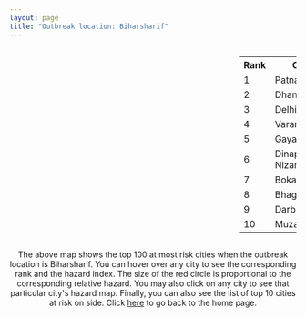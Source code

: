 ```yaml
---
layout: page
title: "Outbreak location: Biharsharif"
---
```

<div style="width: 100%; overflow: auto;">
<div style="width: 75%; float: left;">
<div id="mapid">
<script src="https://buda-magenta.github.io/hazard_map/load_map.js"></script>

<script>
var marker_outbreak = L.marker([25.205305, 85.514612],{"autoPan": true}).addTo(map); marker_outbreak.bindTooltip("Biharsharif").openTooltip();

var circle_1 = L.circle([25.609324, 85.123525], {"pane": "markerPane", "color": "red", "fill": true, "fillOpacity": 0.2, "fillRule": "evenodd", "lineCap": "round", "lineJoin": "round", "opacity": 1.0, "radius": 133133, "stroke": true, "weight": 3}).addTo(map);
circle_1.bindTooltip("Patna<br>rank: 1<br>hazard index: 0.133133")
circle_1.bindPopup('<a href="https://buda-magenta.github.io/hazard_map/Patna">Patna</a>')

var circle_2 = L.circle([23.795281, 86.430964], {"pane": "markerPane", "color": "red", "fill": true, "fillOpacity": 0.2, "fillRule": "evenodd", "lineCap": "round", "lineJoin": "round", "opacity": 1.0, "radius": 29105, "stroke": true, "weight": 3}).addTo(map);
circle_2.bindTooltip("Dhanbad<br>rank: 2<br>hazard index: 0.029105")
circle_2.bindPopup('<a href="https://buda-magenta.github.io/hazard_map/Dhanbad">Dhanbad</a>')

var circle_3 = L.circle([28.651718, 77.221939], {"pane": "markerPane", "color": "red", "fill": true, "fillOpacity": 0.2, "fillRule": "evenodd", "lineCap": "round", "lineJoin": "round", "opacity": 1.0, "radius": 25018, "stroke": true, "weight": 3}).addTo(map);
circle_3.bindTooltip("Delhi<br>rank: 3<br>hazard index: 0.025018")
circle_3.bindPopup('<a href="https://buda-magenta.github.io/hazard_map/Delhi">Delhi</a>')

var circle_4 = L.circle([25.335649, 83.007629], {"pane": "markerPane", "color": "red", "fill": true, "fillOpacity": 0.2, "fillRule": "evenodd", "lineCap": "round", "lineJoin": "round", "opacity": 1.0, "radius": 22888, "stroke": true, "weight": 3}).addTo(map);
circle_4.bindTooltip("Varanasi<br>rank: 4<br>hazard index: 0.022889")
circle_4.bindPopup('<a href="https://buda-magenta.github.io/hazard_map/Varanasi">Varanasi</a>')

var circle_5 = L.circle([24.796436, 85.007956], {"pane": "markerPane", "color": "red", "fill": true, "fillOpacity": 0.2, "fillRule": "evenodd", "lineCap": "round", "lineJoin": "round", "opacity": 1.0, "radius": 19479, "stroke": true, "weight": 3}).addTo(map);
circle_5.bindTooltip("Gaya<br>rank: 5<br>hazard index: 0.019480")
circle_5.bindPopup('<a href="https://buda-magenta.github.io/hazard_map/Gaya">Gaya</a>')

var circle_6 = L.circle([25.623400, 85.041700], {"pane": "markerPane", "color": "red", "fill": true, "fillOpacity": 0.2, "fillRule": "evenodd", "lineCap": "round", "lineJoin": "round", "opacity": 1.0, "radius": 12521, "stroke": true, "weight": 3}).addTo(map);
circle_6.bindTooltip("Dinapur Nizamat<br>rank: 6<br>hazard index: 0.012521")
circle_6.bindPopup('<a href="https://buda-magenta.github.io/hazard_map/Dinapur_Nizamat">Dinapur Nizamat</a>')

var circle_7 = L.circle([23.699128, 85.991069], {"pane": "markerPane", "color": "red", "fill": true, "fillOpacity": 0.2, "fillRule": "evenodd", "lineCap": "round", "lineJoin": "round", "opacity": 1.0, "radius": 10371, "stroke": true, "weight": 3}).addTo(map);
circle_7.bindTooltip("Bokaro<br>rank: 7<br>hazard index: 0.010372")
circle_7.bindPopup('<a href="https://buda-magenta.github.io/hazard_map/Bokaro">Bokaro</a>')

var circle_8 = L.circle([25.286698, 87.132254], {"pane": "markerPane", "color": "red", "fill": true, "fillOpacity": 0.2, "fillRule": "evenodd", "lineCap": "round", "lineJoin": "round", "opacity": 1.0, "radius": 9976, "stroke": true, "weight": 3}).addTo(map);
circle_8.bindTooltip("Bhagalpur<br>rank: 8<br>hazard index: 0.009976")
circle_8.bindPopup('<a href="https://buda-magenta.github.io/hazard_map/Bhagalpur">Bhagalpur</a>')

var circle_9 = L.circle([26.083143, 86.032571], {"pane": "markerPane", "color": "red", "fill": true, "fillOpacity": 0.2, "fillRule": "evenodd", "lineCap": "round", "lineJoin": "round", "opacity": 1.0, "radius": 9003, "stroke": true, "weight": 3}).addTo(map);
circle_9.bindTooltip("Darbhanga<br>rank: 9<br>hazard index: 0.009003")
circle_9.bindPopup('<a href="https://buda-magenta.github.io/hazard_map/Darbhanga">Darbhanga</a>')

var circle_10 = L.circle([26.148658, 85.340013], {"pane": "markerPane", "color": "red", "fill": true, "fillOpacity": 0.2, "fillRule": "evenodd", "lineCap": "round", "lineJoin": "round", "opacity": 1.0, "radius": 8815, "stroke": true, "weight": 3}).addTo(map);
circle_10.bindTooltip("Muzaffarpur<br>rank: 10<br>hazard index: 0.008816")
circle_10.bindPopup('<a href="https://buda-magenta.github.io/hazard_map/Muzaffarpur">Muzaffarpur</a>')

var circle_11 = L.circle([25.512719, 86.090571], {"pane": "markerPane", "color": "red", "fill": true, "fillOpacity": 0.2, "fillRule": "evenodd", "lineCap": "round", "lineJoin": "round", "opacity": 1.0, "radius": 6561, "stroke": true, "weight": 3}).addTo(map);
circle_11.bindTooltip("Begusarai<br>rank: 11<br>hazard index: 0.006561")
circle_11.bindPopup('<a href="https://buda-magenta.github.io/hazard_map/Begusarai">Begusarai</a>')

var circle_12 = L.circle([24.900100, 84.018211], {"pane": "markerPane", "color": "red", "fill": true, "fillOpacity": 0.2, "fillRule": "evenodd", "lineCap": "round", "lineJoin": "round", "opacity": 1.0, "radius": 6198, "stroke": true, "weight": 3}).addTo(map);
circle_12.bindTooltip("Sasaram<br>rank: 12<br>hazard index: 0.006199")
circle_12.bindPopup('<a href="https://buda-magenta.github.io/hazard_map/Sasaram">Sasaram</a>')

var circle_13 = L.circle([25.623457, 84.596839], {"pane": "markerPane", "color": "red", "fill": true, "fillOpacity": 0.2, "fillRule": "evenodd", "lineCap": "round", "lineJoin": "round", "opacity": 1.0, "radius": 5890, "stroke": true, "weight": 3}).addTo(map);
circle_13.bindTooltip("Arrah<br>rank: 13<br>hazard index: 0.005890")
circle_13.bindPopup('<a href="https://buda-magenta.github.io/hazard_map/Arrah">Arrah</a>')

var circle_14 = L.circle([26.838100, 80.934600], {"pane": "markerPane", "color": "red", "fill": true, "fillOpacity": 0.2, "fillRule": "evenodd", "lineCap": "round", "lineJoin": "round", "opacity": 1.0, "radius": 5827, "stroke": true, "weight": 3}).addTo(map);
circle_14.bindTooltip("Lucknow<br>rank: 14<br>hazard index: 0.005828")
circle_14.bindPopup('<a href="https://buda-magenta.github.io/hazard_map/Lucknow">Lucknow</a>')

var circle_15 = L.circle([25.152471, 85.006878], {"pane": "markerPane", "color": "red", "fill": true, "fillOpacity": 0.2, "fillRule": "evenodd", "lineCap": "round", "lineJoin": "round", "opacity": 1.0, "radius": 4528, "stroke": true, "weight": 3}).addTo(map);
circle_15.bindTooltip("Jehanabad<br>rank: 15<br>hazard index: 0.004529")
circle_15.bindPopup('<a href="https://buda-magenta.github.io/hazard_map/Jehanabad">Jehanabad</a>')

var circle_16 = L.circle([25.832642, 86.614893], {"pane": "markerPane", "color": "red", "fill": true, "fillOpacity": 0.2, "fillRule": "evenodd", "lineCap": "round", "lineJoin": "round", "opacity": 1.0, "radius": 4495, "stroke": true, "weight": 3}).addTo(map);
circle_16.bindTooltip("Saharsa<br>rank: 16<br>hazard index: 0.004496")
circle_16.bindPopup('<a href="https://buda-magenta.github.io/hazard_map/Saharsa">Saharsa</a>')

var circle_17 = L.circle([26.791073, 84.560107], {"pane": "markerPane", "color": "red", "fill": true, "fillOpacity": 0.2, "fillRule": "evenodd", "lineCap": "round", "lineJoin": "round", "opacity": 1.0, "radius": 4290, "stroke": true, "weight": 3}).addTo(map);
circle_17.bindTooltip("Bettiah<br>rank: 17<br>hazard index: 0.004291")
circle_17.bindPopup('<a href="https://buda-magenta.github.io/hazard_map/Bettiah">Bettiah</a>')

var circle_18 = L.circle([25.220812, 86.517204], {"pane": "markerPane", "color": "red", "fill": true, "fillOpacity": 0.2, "fillRule": "evenodd", "lineCap": "round", "lineJoin": "round", "opacity": 1.0, "radius": 4276, "stroke": true, "weight": 3}).addTo(map);
circle_18.bindTooltip("Munger<br>rank: 18<br>hazard index: 0.004277")
circle_18.bindPopup('<a href="https://buda-magenta.github.io/hazard_map/Munger">Munger</a>')

var circle_19 = L.circle([26.669512, 84.957411], {"pane": "markerPane", "color": "red", "fill": true, "fillOpacity": 0.2, "fillRule": "evenodd", "lineCap": "round", "lineJoin": "round", "opacity": 1.0, "radius": 4226, "stroke": true, "weight": 3}).addTo(map);
circle_19.bindTooltip("Motihari<br>rank: 19<br>hazard index: 0.004226")
circle_19.bindPopup('<a href="https://buda-magenta.github.io/hazard_map/Motihari">Motihari</a>')

var circle_20 = L.circle([25.720581, 85.255560], {"pane": "markerPane", "color": "red", "fill": true, "fillOpacity": 0.2, "fillRule": "evenodd", "lineCap": "round", "lineJoin": "round", "opacity": 1.0, "radius": 4103, "stroke": true, "weight": 3}).addTo(map);
circle_20.bindTooltip("Hajipur<br>rank: 20<br>hazard index: 0.004104")
circle_20.bindPopup('<a href="https://buda-magenta.github.io/hazard_map/Hajipur">Hajipur</a>')

var circle_21 = L.circle([25.133173, 86.525040], {"pane": "markerPane", "color": "red", "fill": true, "fillOpacity": 0.2, "fillRule": "evenodd", "lineCap": "round", "lineJoin": "round", "opacity": 1.0, "radius": 3979, "stroke": true, "weight": 3}).addTo(map);
circle_21.bindTooltip("Kharagpur<br>rank: 21<br>hazard index: 0.003980")
circle_21.bindPopup('<a href="https://buda-magenta.github.io/hazard_map/Kharagpur">Kharagpur</a>')

var circle_22 = L.circle([25.773344, 84.784977], {"pane": "markerPane", "color": "red", "fill": true, "fillOpacity": 0.2, "fillRule": "evenodd", "lineCap": "round", "lineJoin": "round", "opacity": 1.0, "radius": 3939, "stroke": true, "weight": 3}).addTo(map);
circle_22.bindTooltip("Chapra<br>rank: 22<br>hazard index: 0.003940")
circle_22.bindPopup('<a href="https://buda-magenta.github.io/hazard_map/Chapra">Chapra</a>')

var circle_23 = L.circle([24.476642, 86.606732], {"pane": "markerPane", "color": "red", "fill": true, "fillOpacity": 0.2, "fillRule": "evenodd", "lineCap": "round", "lineJoin": "round", "opacity": 1.0, "radius": 3609, "stroke": true, "weight": 3}).addTo(map);
circle_23.bindTooltip("Deoghar<br>rank: 23<br>hazard index: 0.003609")
circle_23.bindPopup('<a href="https://buda-magenta.github.io/hazard_map/Deoghar">Deoghar</a>')

var circle_24 = L.circle([23.967515, 85.438846], {"pane": "markerPane", "color": "red", "fill": true, "fillOpacity": 0.2, "fillRule": "evenodd", "lineCap": "round", "lineJoin": "round", "opacity": 1.0, "radius": 3094, "stroke": true, "weight": 3}).addTo(map);
circle_24.bindTooltip("Hazaribagh<br>rank: 24<br>hazard index: 0.003094")
circle_24.bindPopup('<a href="https://buda-magenta.github.io/hazard_map/Hazaribagh">Hazaribagh</a>')

var circle_25 = L.circle([25.572433, 83.609605], {"pane": "markerPane", "color": "red", "fill": true, "fillOpacity": 0.2, "fillRule": "evenodd", "lineCap": "round", "lineJoin": "round", "opacity": 1.0, "radius": 2990, "stroke": true, "weight": 3}).addTo(map);
circle_25.bindTooltip("Medinipur<br>rank: 25<br>hazard index: 0.002991")
circle_25.bindPopup('<a href="https://buda-magenta.github.io/hazard_map/Medinipur">Medinipur</a>')

var circle_26 = L.circle([26.131004, 84.391257], {"pane": "markerPane", "color": "red", "fill": true, "fillOpacity": 0.2, "fillRule": "evenodd", "lineCap": "round", "lineJoin": "round", "opacity": 1.0, "radius": 2820, "stroke": true, "weight": 3}).addTo(map);
circle_26.bindTooltip("Siwan<br>rank: 26<br>hazard index: 0.002820")
circle_26.bindPopup('<a href="https://buda-magenta.github.io/hazard_map/Siwan">Siwan</a>')

var circle_27 = L.circle([25.562071, 84.015672], {"pane": "markerPane", "color": "red", "fill": true, "fillOpacity": 0.2, "fillRule": "evenodd", "lineCap": "round", "lineJoin": "round", "opacity": 1.0, "radius": 2481, "stroke": true, "weight": 3}).addTo(map);
circle_27.bindTooltip("Buxar<br>rank: 27<br>hazard index: 0.002481")
circle_27.bindPopup('<a href="https://buda-magenta.github.io/hazard_map/Buxar">Buxar</a>')

var circle_28 = L.circle([23.370035, 85.325013], {"pane": "markerPane", "color": "red", "fill": true, "fillOpacity": 0.2, "fillRule": "evenodd", "lineCap": "round", "lineJoin": "round", "opacity": 1.0, "radius": 2469, "stroke": true, "weight": 3}).addTo(map);
circle_28.bindTooltip("Ranchi<br>rank: 28<br>hazard index: 0.002470")
circle_28.bindPopup('<a href="https://buda-magenta.github.io/hazard_map/Ranchi">Ranchi</a>')

var circle_29 = L.circle([28.651718, 77.221939], {"pane": "markerPane", "color": "red", "fill": true, "fillOpacity": 0.2, "fillRule": "evenodd", "lineCap": "round", "lineJoin": "round", "opacity": 1.0, "radius": 2326, "stroke": true, "weight": 3}).addTo(map);
circle_29.bindTooltip("Dehri<br>rank: 29<br>hazard index: 0.002327")
circle_29.bindPopup('<a href="https://buda-magenta.github.io/hazard_map/Dehri">Dehri</a>')

var circle_30 = L.circle([25.329791, 86.456777], {"pane": "markerPane", "color": "red", "fill": true, "fillOpacity": 0.2, "fillRule": "evenodd", "lineCap": "round", "lineJoin": "round", "opacity": 1.0, "radius": 2253, "stroke": true, "weight": 3}).addTo(map);
circle_30.bindTooltip("Jamalpur<br>rank: 30<br>hazard index: 0.002253")
circle_30.bindPopup('<a href="https://buda-magenta.github.io/hazard_map/Jamalpur">Jamalpur</a>')

var circle_31 = L.circle([25.877933, 84.119959], {"pane": "markerPane", "color": "red", "fill": true, "fillOpacity": 0.2, "fillRule": "evenodd", "lineCap": "round", "lineJoin": "round", "opacity": 1.0, "radius": 2229, "stroke": true, "weight": 3}).addTo(map);
circle_31.bindTooltip("Ballia<br>rank: 31<br>hazard index: 0.002230")
circle_31.bindPopup('<a href="https://buda-magenta.github.io/hazard_map/Ballia">Ballia</a>')

var circle_32 = L.circle([22.541418, 88.357691], {"pane": "markerPane", "color": "red", "fill": true, "fillOpacity": 0.2, "fillRule": "evenodd", "lineCap": "round", "lineJoin": "round", "opacity": 1.0, "radius": 2228, "stroke": true, "weight": 3}).addTo(map);
circle_32.bindTooltip("Kolkata<br>rank: 32<br>hazard index: 0.002228")
circle_32.bindPopup('<a href="https://buda-magenta.github.io/hazard_map/Kolkata">Kolkata</a>')

var circle_33 = L.circle([25.280733, 83.125128], {"pane": "markerPane", "color": "red", "fill": true, "fillOpacity": 0.2, "fillRule": "evenodd", "lineCap": "round", "lineJoin": "round", "opacity": 1.0, "radius": 2097, "stroke": true, "weight": 3}).addTo(map);
circle_33.bindTooltip("Mughal Sarai<br>rank: 33<br>hazard index: 0.002097")
circle_33.bindPopup('<a href="https://buda-magenta.github.io/hazard_map/Mughal_Sarai">Mughal Sarai</a>')

var circle_34 = L.circle([28.457876, 79.405571], {"pane": "markerPane", "color": "red", "fill": true, "fillOpacity": 0.2, "fillRule": "evenodd", "lineCap": "round", "lineJoin": "round", "opacity": 1.0, "radius": 1859, "stroke": true, "weight": 3}).addTo(map);
circle_34.bindTooltip("Bareilly<br>rank: 34<br>hazard index: 0.001859")
circle_34.bindPopup('<a href="https://buda-magenta.github.io/hazard_map/Bareilly">Bareilly</a>')

var circle_35 = L.circle([28.863842, 78.805778], {"pane": "markerPane", "color": "red", "fill": true, "fillOpacity": 0.2, "fillRule": "evenodd", "lineCap": "round", "lineJoin": "round", "opacity": 1.0, "radius": 1841, "stroke": true, "weight": 3}).addTo(map);
circle_35.bindTooltip("Moradabad<br>rank: 35<br>hazard index: 0.001842")
circle_35.bindPopup('<a href="https://buda-magenta.github.io/hazard_map/Moradabad">Moradabad</a>')

var circle_36 = L.circle([19.075990, 72.877393], {"pane": "markerPane", "color": "red", "fill": true, "fillOpacity": 0.2, "fillRule": "evenodd", "lineCap": "round", "lineJoin": "round", "opacity": 1.0, "radius": 1154, "stroke": true, "weight": 3}).addTo(map);
circle_36.bindTooltip("Mumbai<br>rank: 36<br>hazard index: 0.001155")
circle_36.bindPopup('<a href="https://buda-magenta.github.io/hazard_map/Mumbai">Mumbai</a>')

var circle_37 = L.circle([25.560900, 87.647654], {"pane": "markerPane", "color": "red", "fill": true, "fillOpacity": 0.2, "fillRule": "evenodd", "lineCap": "round", "lineJoin": "round", "opacity": 1.0, "radius": 1006, "stroke": true, "weight": 3}).addTo(map);
circle_37.bindTooltip("Katihar<br>rank: 37<br>hazard index: 0.001007")
circle_37.bindPopup('<a href="https://buda-magenta.github.io/hazard_map/Katihar">Katihar</a>')

var circle_38 = L.circle([22.801519, 86.202958], {"pane": "markerPane", "color": "red", "fill": true, "fillOpacity": 0.2, "fillRule": "evenodd", "lineCap": "round", "lineJoin": "round", "opacity": 1.0, "radius": 929, "stroke": true, "weight": 3}).addTo(map);
circle_38.bindTooltip("Jamshedpur<br>rank: 38<br>hazard index: 0.000930")
circle_38.bindPopup('<a href="https://buda-magenta.github.io/hazard_map/Jamshedpur">Jamshedpur</a>')

var circle_39 = L.circle([23.687130, 86.974659], {"pane": "markerPane", "color": "red", "fill": true, "fillOpacity": 0.2, "fillRule": "evenodd", "lineCap": "round", "lineJoin": "round", "opacity": 1.0, "radius": 856, "stroke": true, "weight": 3}).addTo(map);
circle_39.bindTooltip("Asansol<br>rank: 39<br>hazard index: 0.000857")
circle_39.bindPopup('<a href="https://buda-magenta.github.io/hazard_map/Asansol">Asansol</a>')

var circle_40 = L.circle([26.716413, 88.430992], {"pane": "markerPane", "color": "red", "fill": true, "fillOpacity": 0.2, "fillRule": "evenodd", "lineCap": "round", "lineJoin": "round", "opacity": 1.0, "radius": 814, "stroke": true, "weight": 3}).addTo(map);
circle_40.bindTooltip("Siliguri<br>rank: 40<br>hazard index: 0.000814")
circle_40.bindPopup('<a href="https://buda-magenta.github.io/hazard_map/Siliguri">Siliguri</a>')

var circle_41 = L.circle([27.912633, 79.746563], {"pane": "markerPane", "color": "red", "fill": true, "fillOpacity": 0.2, "fillRule": "evenodd", "lineCap": "round", "lineJoin": "round", "opacity": 1.0, "radius": 678, "stroke": true, "weight": 3}).addTo(map);
circle_41.bindTooltip("Shahjahanpur<br>rank: 41<br>hazard index: 0.000679")
circle_41.bindPopup('<a href="https://buda-magenta.github.io/hazard_map/Shahjahanpur">Shahjahanpur</a>')

var circle_42 = L.circle([26.671329, 83.364583], {"pane": "markerPane", "color": "red", "fill": true, "fillOpacity": 0.2, "fillRule": "evenodd", "lineCap": "round", "lineJoin": "round", "opacity": 1.0, "radius": 653, "stroke": true, "weight": 3}).addTo(map);
circle_42.bindTooltip("Gorakhpur<br>rank: 42<br>hazard index: 0.000653")
circle_42.bindPopup('<a href="https://buda-magenta.github.io/hazard_map/Gorakhpur">Gorakhpur</a>')

var circle_43 = L.circle([26.460914, 80.321759], {"pane": "markerPane", "color": "red", "fill": true, "fillOpacity": 0.2, "fillRule": "evenodd", "lineCap": "round", "lineJoin": "round", "opacity": 1.0, "radius": 610, "stroke": true, "weight": 3}).addTo(map);
circle_43.bindTooltip("Kanpur<br>rank: 43<br>hazard index: 0.000610")
circle_43.bindPopup('<a href="https://buda-magenta.github.io/hazard_map/Kanpur">Kanpur</a>')

var circle_44 = L.circle([26.180598, 91.753943], {"pane": "markerPane", "color": "red", "fill": true, "fillOpacity": 0.2, "fillRule": "evenodd", "lineCap": "round", "lineJoin": "round", "opacity": 1.0, "radius": 520, "stroke": true, "weight": 3}).addTo(map);
circle_44.bindTooltip("Guwahati<br>rank: 44<br>hazard index: 0.000521")
circle_44.bindPopup('<a href="https://buda-magenta.github.io/hazard_map/Guwahati">Guwahati</a>')

var circle_45 = L.circle([25.795593, 82.488341], {"pane": "markerPane", "color": "red", "fill": true, "fillOpacity": 0.2, "fillRule": "evenodd", "lineCap": "round", "lineJoin": "round", "opacity": 1.0, "radius": 508, "stroke": true, "weight": 3}).addTo(map);
circle_45.bindTooltip("Jaunpur<br>rank: 45<br>hazard index: 0.000508")
circle_45.bindPopup('<a href="https://buda-magenta.github.io/hazard_map/Jaunpur">Jaunpur</a>')

var circle_46 = L.circle([23.730215, 86.839671], {"pane": "markerPane", "color": "red", "fill": true, "fillOpacity": 0.2, "fillRule": "evenodd", "lineCap": "round", "lineJoin": "round", "opacity": 1.0, "radius": 498, "stroke": true, "weight": 3}).addTo(map);
circle_46.bindTooltip("Kulti<br>rank: 46<br>hazard index: 0.000498")
circle_46.bindPopup('<a href="https://buda-magenta.github.io/hazard_map/Kulti">Kulti</a>')

var circle_47 = L.circle([12.979120, 77.591300], {"pane": "markerPane", "color": "red", "fill": true, "fillOpacity": 0.2, "fillRule": "evenodd", "lineCap": "round", "lineJoin": "round", "opacity": 1.0, "radius": 497, "stroke": true, "weight": 3}).addTo(map);
circle_47.bindTooltip("Bangalore<br>rank: 47<br>hazard index: 0.000497")
circle_47.bindPopup('<a href="https://buda-magenta.github.io/hazard_map/Bangalore">Bangalore</a>')

var circle_48 = L.circle([26.000000, 87.500000], {"pane": "markerPane", "color": "red", "fill": true, "fillOpacity": 0.2, "fillRule": "evenodd", "lineCap": "round", "lineJoin": "round", "opacity": 1.0, "radius": 467, "stroke": true, "weight": 3}).addTo(map);
circle_48.bindTooltip("Purnia<br>rank: 48<br>hazard index: 0.000467")
circle_48.bindPopup('<a href="https://buda-magenta.github.io/hazard_map/Purnia">Purnia</a>')

var circle_49 = L.circle([28.753900, 77.399900], {"pane": "markerPane", "color": "red", "fill": true, "fillOpacity": 0.2, "fillRule": "evenodd", "lineCap": "round", "lineJoin": "round", "opacity": 1.0, "radius": 392, "stroke": true, "weight": 3}).addTo(map);
circle_49.bindTooltip("Khora<br>rank: 49<br>hazard index: 0.000392")
circle_49.bindPopup('<a href="https://buda-magenta.github.io/hazard_map/Khora">Khora</a>')

var circle_50 = L.circle([28.428262, 77.002700], {"pane": "markerPane", "color": "red", "fill": true, "fillOpacity": 0.2, "fillRule": "evenodd", "lineCap": "round", "lineJoin": "round", "opacity": 1.0, "radius": 353, "stroke": true, "weight": 3}).addTo(map);
circle_50.bindTooltip("Gurgaon<br>rank: 50<br>hazard index: 0.000354")
circle_50.bindPopup('<a href="https://buda-magenta.github.io/hazard_map/Gurgaon">Gurgaon</a>')

var circle_51 = L.circle([28.402979, 77.310384], {"pane": "markerPane", "color": "red", "fill": true, "fillOpacity": 0.2, "fillRule": "evenodd", "lineCap": "round", "lineJoin": "round", "opacity": 1.0, "radius": 324, "stroke": true, "weight": 3}).addTo(map);
circle_51.bindTooltip("Faridabad<br>rank: 51<br>hazard index: 0.000325")
circle_51.bindPopup('<a href="https://buda-magenta.github.io/hazard_map/Faridabad">Faridabad</a>')

var circle_52 = L.circle([25.438130, 81.833800], {"pane": "markerPane", "color": "red", "fill": true, "fillOpacity": 0.2, "fillRule": "evenodd", "lineCap": "round", "lineJoin": "round", "opacity": 1.0, "radius": 268, "stroke": true, "weight": 3}).addTo(map);
circle_52.bindTooltip("Allahabad<br>rank: 52<br>hazard index: 0.000268")
circle_52.bindPopup('<a href="https://buda-magenta.github.io/hazard_map/Allahabad">Allahabad</a>')

var circle_53 = L.circle([25.531031, 78.652689], {"pane": "markerPane", "color": "red", "fill": true, "fillOpacity": 0.2, "fillRule": "evenodd", "lineCap": "round", "lineJoin": "round", "opacity": 1.0, "radius": 267, "stroke": true, "weight": 3}).addTo(map);
circle_53.bindTooltip("Jhansi<br>rank: 53<br>hazard index: 0.000267")
circle_53.bindPopup('<a href="https://buda-magenta.github.io/hazard_map/Jhansi">Jhansi</a>')

var circle_54 = L.circle([28.901090, 76.580194], {"pane": "markerPane", "color": "red", "fill": true, "fillOpacity": 0.2, "fillRule": "evenodd", "lineCap": "round", "lineJoin": "round", "opacity": 1.0, "radius": 257, "stroke": true, "weight": 3}).addTo(map);
circle_54.bindTooltip("Rohtak<br>rank: 54<br>hazard index: 0.000257")
circle_54.bindPopup('<a href="https://buda-magenta.github.io/hazard_map/Rohtak">Rohtak</a>')

var circle_55 = L.circle([23.131954, 87.207397], {"pane": "markerPane", "color": "red", "fill": true, "fillOpacity": 0.2, "fillRule": "evenodd", "lineCap": "round", "lineJoin": "round", "opacity": 1.0, "radius": 243, "stroke": true, "weight": 3}).addTo(map);
circle_55.bindTooltip("Bankura<br>rank: 55<br>hazard index: 0.000243")
circle_55.bindPopup('<a href="https://buda-magenta.github.io/hazard_map/Bankura">Bankura</a>')

var circle_56 = L.circle([25.954628, 83.647350], {"pane": "markerPane", "color": "red", "fill": true, "fillOpacity": 0.2, "fillRule": "evenodd", "lineCap": "round", "lineJoin": "round", "opacity": 1.0, "radius": 231, "stroke": true, "weight": 3}).addTo(map);
circle_56.bindTooltip("Maunath Bhanjan<br>rank: 56<br>hazard index: 0.000232")
circle_56.bindPopup('<a href="https://buda-magenta.github.io/hazard_map/Maunath_Bhanjan">Maunath Bhanjan</a>')

var circle_57 = L.circle([24.965712, 88.127778], {"pane": "markerPane", "color": "red", "fill": true, "fillOpacity": 0.2, "fillRule": "evenodd", "lineCap": "round", "lineJoin": "round", "opacity": 1.0, "radius": 230, "stroke": true, "weight": 3}).addTo(map);
circle_57.bindTooltip("English Bazar<br>rank: 57<br>hazard index: 0.000231")
circle_57.bindPopup('<a href="https://buda-magenta.github.io/hazard_map/English_Bazar">English Bazar</a>')

var circle_58 = L.circle([30.909016, 75.851601], {"pane": "markerPane", "color": "red", "fill": true, "fillOpacity": 0.2, "fillRule": "evenodd", "lineCap": "round", "lineJoin": "round", "opacity": 1.0, "radius": 226, "stroke": true, "weight": 3}).addTo(map);
circle_58.bindTooltip("Ludhiana<br>rank: 58<br>hazard index: 0.000226")
circle_58.bindPopup('<a href="https://buda-magenta.github.io/hazard_map/Ludhiana">Ludhiana</a>')

var circle_59 = L.circle([26.242511, 82.296169], {"pane": "markerPane", "color": "red", "fill": true, "fillOpacity": 0.2, "fillRule": "evenodd", "lineCap": "round", "lineJoin": "round", "opacity": 1.0, "radius": 223, "stroke": true, "weight": 3}).addTo(map);
circle_59.bindTooltip("Sultanpur<br>rank: 59<br>hazard index: 0.000223")
circle_59.bindPopup('<a href="https://buda-magenta.github.io/hazard_map/Sultanpur">Sultanpur</a>')

var circle_60 = L.circle([29.000653, 77.768229], {"pane": "markerPane", "color": "red", "fill": true, "fillOpacity": 0.2, "fillRule": "evenodd", "lineCap": "round", "lineJoin": "round", "opacity": 1.0, "radius": 217, "stroke": true, "weight": 3}).addTo(map);
circle_60.bindTooltip("Meerut<br>rank: 60<br>hazard index: 0.000218")
circle_60.bindPopup('<a href="https://buda-magenta.github.io/hazard_map/Meerut">Meerut</a>')

var circle_61 = L.circle([13.083694, 80.270186], {"pane": "markerPane", "color": "red", "fill": true, "fillOpacity": 0.2, "fillRule": "evenodd", "lineCap": "round", "lineJoin": "round", "opacity": 1.0, "radius": 185, "stroke": true, "weight": 3}).addTo(map);
circle_61.bindTooltip("Chennai<br>rank: 61<br>hazard index: 0.000185")
circle_61.bindPopup('<a href="https://buda-magenta.github.io/hazard_map/Chennai">Chennai</a>')

var circle_62 = L.circle([29.988077, 77.508130], {"pane": "markerPane", "color": "red", "fill": true, "fillOpacity": 0.2, "fillRule": "evenodd", "lineCap": "round", "lineJoin": "round", "opacity": 1.0, "radius": 168, "stroke": true, "weight": 3}).addTo(map);
circle_62.bindTooltip("Saharanpur<br>rank: 62<br>hazard index: 0.000168")
circle_62.bindPopup('<a href="https://buda-magenta.github.io/hazard_map/Saharanpur">Saharanpur</a>')

var circle_63 = L.circle([27.059011, 84.206464], {"pane": "markerPane", "color": "red", "fill": true, "fillOpacity": 0.2, "fillRule": "evenodd", "lineCap": "round", "lineJoin": "round", "opacity": 1.0, "radius": 164, "stroke": true, "weight": 3}).addTo(map);
circle_63.bindTooltip("Bagaha<br>rank: 63<br>hazard index: 0.000164")
circle_63.bindPopup('<a href="https://buda-magenta.github.io/hazard_map/Bagaha">Bagaha</a>')

var circle_64 = L.circle([26.250000, 81.250000], {"pane": "markerPane", "color": "red", "fill": true, "fillOpacity": 0.2, "fillRule": "evenodd", "lineCap": "round", "lineJoin": "round", "opacity": 1.0, "radius": 162, "stroke": true, "weight": 3}).addTo(map);
circle_64.bindTooltip("Rae Bareli<br>rank: 64<br>hazard index: 0.000163")
circle_64.bindPopup('<a href="https://buda-magenta.github.io/hazard_map/Rae_Bareli">Rae Bareli</a>')

var circle_65 = L.circle([23.021624, 72.579707], {"pane": "markerPane", "color": "red", "fill": true, "fillOpacity": 0.2, "fillRule": "evenodd", "lineCap": "round", "lineJoin": "round", "opacity": 1.0, "radius": 162, "stroke": true, "weight": 3}).addTo(map);
circle_65.bindTooltip("Ahmedabad<br>rank: 65<br>hazard index: 0.000162")
circle_65.bindPopup('<a href="https://buda-magenta.github.io/hazard_map/Ahmedabad">Ahmedabad</a>')

var circle_66 = L.circle([26.298638, 87.953148], {"pane": "markerPane", "color": "red", "fill": true, "fillOpacity": 0.2, "fillRule": "evenodd", "lineCap": "round", "lineJoin": "round", "opacity": 1.0, "radius": 160, "stroke": true, "weight": 3}).addTo(map);
circle_66.bindTooltip("Kishanganj<br>rank: 66<br>hazard index: 0.000161")
circle_66.bindPopup('<a href="https://buda-magenta.github.io/hazard_map/Kishanganj">Kishanganj</a>')

var circle_67 = L.circle([17.388786, 78.461065], {"pane": "markerPane", "color": "red", "fill": true, "fillOpacity": 0.2, "fillRule": "evenodd", "lineCap": "round", "lineJoin": "round", "opacity": 1.0, "radius": 159, "stroke": true, "weight": 3}).addTo(map);
circle_67.bindTooltip("Hyderabad<br>rank: 67<br>hazard index: 0.000160")
circle_67.bindPopup('<a href="https://buda-magenta.github.io/hazard_map/Hyderabad">Hyderabad</a>')

var circle_68 = L.circle([27.175255, 78.009816], {"pane": "markerPane", "color": "red", "fill": true, "fillOpacity": 0.2, "fillRule": "evenodd", "lineCap": "round", "lineJoin": "round", "opacity": 1.0, "radius": 158, "stroke": true, "weight": 3}).addTo(map);
circle_68.bindTooltip("Agra<br>rank: 68<br>hazard index: 0.000158")
circle_68.bindPopup('<a href="https://buda-magenta.github.io/hazard_map/Agra">Agra</a>')

var circle_69 = L.circle([23.160894, 79.949770], {"pane": "markerPane", "color": "red", "fill": true, "fillOpacity": 0.2, "fillRule": "evenodd", "lineCap": "round", "lineJoin": "round", "opacity": 1.0, "radius": 156, "stroke": true, "weight": 3}).addTo(map);
circle_69.bindTooltip("Jabalpur<br>rank: 69<br>hazard index: 0.000157")
circle_69.bindPopup('<a href="https://buda-magenta.github.io/hazard_map/Jabalpur">Jabalpur</a>')

var circle_70 = L.circle([26.915458, 75.818982], {"pane": "markerPane", "color": "red", "fill": true, "fillOpacity": 0.2, "fillRule": "evenodd", "lineCap": "round", "lineJoin": "round", "opacity": 1.0, "radius": 153, "stroke": true, "weight": 3}).addTo(map);
circle_70.bindTooltip("Jaipur<br>rank: 70<br>hazard index: 0.000154")
circle_70.bindPopup('<a href="https://buda-magenta.github.io/hazard_map/Jaipur">Jaipur</a>')

var circle_71 = L.circle([23.535048, 87.338043], {"pane": "markerPane", "color": "red", "fill": true, "fillOpacity": 0.2, "fillRule": "evenodd", "lineCap": "round", "lineJoin": "round", "opacity": 1.0, "radius": 148, "stroke": true, "weight": 3}).addTo(map);
circle_71.bindTooltip("Durgapur<br>rank: 71<br>hazard index: 0.000148")
circle_71.bindPopup('<a href="https://buda-magenta.github.io/hazard_map/Durgapur">Durgapur</a>')

var circle_72 = L.circle([27.876990, 78.137290], {"pane": "markerPane", "color": "red", "fill": true, "fillOpacity": 0.2, "fillRule": "evenodd", "lineCap": "round", "lineJoin": "round", "opacity": 1.0, "radius": 144, "stroke": true, "weight": 3}).addTo(map);
circle_72.bindTooltip("Aligarh<br>rank: 72<br>hazard index: 0.000145")
circle_72.bindPopup('<a href="https://buda-magenta.github.io/hazard_map/Aligarh">Aligarh</a>')

var circle_73 = L.circle([21.237947, 81.633683], {"pane": "markerPane", "color": "red", "fill": true, "fillOpacity": 0.2, "fillRule": "evenodd", "lineCap": "round", "lineJoin": "round", "opacity": 1.0, "radius": 143, "stroke": true, "weight": 3}).addTo(map);
circle_73.bindTooltip("Raipur<br>rank: 73<br>hazard index: 0.000144")
circle_73.bindPopup('<a href="https://buda-magenta.github.io/hazard_map/Raipur">Raipur</a>')

var circle_74 = L.circle([29.003314, 77.016732], {"pane": "markerPane", "color": "red", "fill": true, "fillOpacity": 0.2, "fillRule": "evenodd", "lineCap": "round", "lineJoin": "round", "opacity": 1.0, "radius": 143, "stroke": true, "weight": 3}).addTo(map);
circle_74.bindTooltip("Sonipat<br>rank: 74<br>hazard index: 0.000144")
circle_74.bindPopup('<a href="https://buda-magenta.github.io/hazard_map/Sonipat">Sonipat</a>')

var circle_75 = L.circle([28.733400, 77.298600], {"pane": "markerPane", "color": "red", "fill": true, "fillOpacity": 0.2, "fillRule": "evenodd", "lineCap": "round", "lineJoin": "round", "opacity": 1.0, "radius": 142, "stroke": true, "weight": 3}).addTo(map);
circle_75.bindTooltip("Loni<br>rank: 75<br>hazard index: 0.000143")
circle_75.bindPopup('<a href="https://buda-magenta.github.io/hazard_map/Loni">Loni</a>')

var circle_76 = L.circle([18.521428, 73.854454], {"pane": "markerPane", "color": "red", "fill": true, "fillOpacity": 0.2, "fillRule": "evenodd", "lineCap": "round", "lineJoin": "round", "opacity": 1.0, "radius": 134, "stroke": true, "weight": 3}).addTo(map);
circle_76.bindTooltip("Pune<br>rank: 76<br>hazard index: 0.000135")
circle_76.bindPopup('<a href="https://buda-magenta.github.io/hazard_map/Pune">Pune</a>')

var circle_77 = L.circle([30.733442, 76.779714], {"pane": "markerPane", "color": "red", "fill": true, "fillOpacity": 0.2, "fillRule": "evenodd", "lineCap": "round", "lineJoin": "round", "opacity": 1.0, "radius": 133, "stroke": true, "weight": 3}).addTo(map);
circle_77.bindTooltip("Chandigarh<br>rank: 77<br>hazard index: 0.000133")
circle_77.bindPopup('<a href="https://buda-magenta.github.io/hazard_map/Chandigarh">Chandigarh</a>')

var circle_78 = L.circle([23.332200, 86.361600], {"pane": "markerPane", "color": "red", "fill": true, "fillOpacity": 0.2, "fillRule": "evenodd", "lineCap": "round", "lineJoin": "round", "opacity": 1.0, "radius": 131, "stroke": true, "weight": 3}).addTo(map);
circle_78.bindTooltip("Purulia<br>rank: 78<br>hazard index: 0.000132")
circle_78.bindPopup('<a href="https://buda-magenta.github.io/hazard_map/Purulia">Purulia</a>')

var circle_79 = L.circle([25.603508, 83.507454], {"pane": "markerPane", "color": "red", "fill": true, "fillOpacity": 0.2, "fillRule": "evenodd", "lineCap": "round", "lineJoin": "round", "opacity": 1.0, "radius": 129, "stroke": true, "weight": 3}).addTo(map);
circle_79.bindTooltip("Ghazipur<br>rank: 79<br>hazard index: 0.000129")
circle_79.bindPopup('<a href="https://buda-magenta.github.io/hazard_map/Ghazipur">Ghazipur</a>')

var circle_80 = L.circle([26.423847, 83.762732], {"pane": "markerPane", "color": "red", "fill": true, "fillOpacity": 0.2, "fillRule": "evenodd", "lineCap": "round", "lineJoin": "round", "opacity": 1.0, "radius": 128, "stroke": true, "weight": 3}).addTo(map);
circle_80.bindTooltip("Deoria<br>rank: 80<br>hazard index: 0.000129")
circle_80.bindPopup('<a href="https://buda-magenta.github.io/hazard_map/Deoria">Deoria</a>')

var circle_81 = L.circle([24.935635, 82.647701], {"pane": "markerPane", "color": "red", "fill": true, "fillOpacity": 0.2, "fillRule": "evenodd", "lineCap": "round", "lineJoin": "round", "opacity": 1.0, "radius": 124, "stroke": true, "weight": 3}).addTo(map);
circle_81.bindTooltip("Mirzapur<br>rank: 81<br>hazard index: 0.000125")
circle_81.bindPopup('<a href="https://buda-magenta.github.io/hazard_map/Mirzapur">Mirzapur</a>')

var circle_82 = L.circle([29.211757, 78.961731], {"pane": "markerPane", "color": "red", "fill": true, "fillOpacity": 0.2, "fillRule": "evenodd", "lineCap": "round", "lineJoin": "round", "opacity": 1.0, "radius": 121, "stroke": true, "weight": 3}).addTo(map);
circle_82.bindTooltip("Kashipur<br>rank: 82<br>hazard index: 0.000122")
circle_82.bindPopup('<a href="https://buda-magenta.github.io/hazard_map/Kashipur">Kashipur</a>')

var circle_83 = L.circle([24.197443, 82.666145], {"pane": "markerPane", "color": "red", "fill": true, "fillOpacity": 0.2, "fillRule": "evenodd", "lineCap": "round", "lineJoin": "round", "opacity": 1.0, "radius": 120, "stroke": true, "weight": 3}).addTo(map);
circle_83.bindTooltip("Singrauli<br>rank: 83<br>hazard index: 0.000120")
circle_83.bindPopup('<a href="https://buda-magenta.github.io/hazard_map/Singrauli">Singrauli</a>')

var circle_84 = L.circle([20.266777, 85.843559], {"pane": "markerPane", "color": "red", "fill": true, "fillOpacity": 0.2, "fillRule": "evenodd", "lineCap": "round", "lineJoin": "round", "opacity": 1.0, "radius": 117, "stroke": true, "weight": 3}).addTo(map);
circle_84.bindTooltip("Bhubaneswar<br>rank: 84<br>hazard index: 0.000118")
circle_84.bindPopup('<a href="https://buda-magenta.github.io/hazard_map/Bhubaneswar">Bhubaneswar</a>')

var circle_85 = L.circle([31.634308, 74.873679], {"pane": "markerPane", "color": "red", "fill": true, "fillOpacity": 0.2, "fillRule": "evenodd", "lineCap": "round", "lineJoin": "round", "opacity": 1.0, "radius": 114, "stroke": true, "weight": 3}).addTo(map);
circle_85.bindTooltip("Amritsar<br>rank: 85<br>hazard index: 0.000114")
circle_85.bindPopup('<a href="https://buda-magenta.github.io/hazard_map/Amritsar">Amritsar</a>')

var circle_86 = L.circle([28.660965, 76.834676], {"pane": "markerPane", "color": "red", "fill": true, "fillOpacity": 0.2, "fillRule": "evenodd", "lineCap": "round", "lineJoin": "round", "opacity": 1.0, "radius": 113, "stroke": true, "weight": 3}).addTo(map);
circle_86.bindTooltip("Bahadurgarh<br>rank: 86<br>hazard index: 0.000113")
circle_86.bindPopup('<a href="https://buda-magenta.github.io/hazard_map/Bahadurgarh">Bahadurgarh</a>')

var circle_87 = L.circle([19.194329, 72.970178], {"pane": "markerPane", "color": "red", "fill": true, "fillOpacity": 0.2, "fillRule": "evenodd", "lineCap": "round", "lineJoin": "round", "opacity": 1.0, "radius": 108, "stroke": true, "weight": 3}).addTo(map);
circle_87.bindTooltip("Thane<br>rank: 87<br>hazard index: 0.000109")
circle_87.bindPopup('<a href="https://buda-magenta.github.io/hazard_map/Thane">Thane</a>')

var circle_88 = L.circle([29.391275, 76.977168], {"pane": "markerPane", "color": "red", "fill": true, "fillOpacity": 0.2, "fillRule": "evenodd", "lineCap": "round", "lineJoin": "round", "opacity": 1.0, "radius": 105, "stroke": true, "weight": 3}).addTo(map);
circle_88.bindTooltip("Panipat<br>rank: 88<br>hazard index: 0.000105")
circle_88.bindPopup('<a href="https://buda-magenta.github.io/hazard_map/Panipat">Panipat</a>')

var circle_89 = L.circle([22.472223, 88.093845], {"pane": "markerPane", "color": "red", "fill": true, "fillOpacity": 0.2, "fillRule": "evenodd", "lineCap": "round", "lineJoin": "round", "opacity": 1.0, "radius": 105, "stroke": true, "weight": 3}).addTo(map);
circle_89.bindTooltip("Uluberia<br>rank: 89<br>hazard index: 0.000105")
circle_89.bindPopup('<a href="https://buda-magenta.github.io/hazard_map/Uluberia">Uluberia</a>')

var circle_90 = L.circle([31.292011, 75.568058], {"pane": "markerPane", "color": "red", "fill": true, "fillOpacity": 0.2, "fillRule": "evenodd", "lineCap": "round", "lineJoin": "round", "opacity": 1.0, "radius": 101, "stroke": true, "weight": 3}).addTo(map);
circle_90.bindTooltip("Jalandhar<br>rank: 90<br>hazard index: 0.000101")
circle_90.bindPopup('<a href="https://buda-magenta.github.io/hazard_map/Jalandhar">Jalandhar</a>')

var circle_91 = L.circle([27.633333, 77.583333], {"pane": "markerPane", "color": "red", "fill": true, "fillOpacity": 0.2, "fillRule": "evenodd", "lineCap": "round", "lineJoin": "round", "opacity": 1.0, "radius": 96, "stroke": true, "weight": 3}).addTo(map);
circle_91.bindTooltip("Mathura<br>rank: 91<br>hazard index: 0.000096")
circle_91.bindPopup('<a href="https://buda-magenta.github.io/hazard_map/Mathura">Mathura</a>')

var circle_92 = L.circle([22.782355, 86.159003], {"pane": "markerPane", "color": "red", "fill": true, "fillOpacity": 0.2, "fillRule": "evenodd", "lineCap": "round", "lineJoin": "round", "opacity": 1.0, "radius": 94, "stroke": true, "weight": 3}).addTo(map);
circle_92.bindTooltip("Adityapur<br>rank: 92<br>hazard index: 0.000094")
circle_92.bindPopup('<a href="https://buda-magenta.github.io/hazard_map/Adityapur">Adityapur</a>')

var circle_93 = L.circle([20.011247, 73.790236], {"pane": "markerPane", "color": "red", "fill": true, "fillOpacity": 0.2, "fillRule": "evenodd", "lineCap": "round", "lineJoin": "round", "opacity": 1.0, "radius": 87, "stroke": true, "weight": 3}).addTo(map);
circle_93.bindTooltip("Nashik<br>rank: 93<br>hazard index: 0.000088")
circle_93.bindPopup('<a href="https://buda-magenta.github.io/hazard_map/Nashik">Nashik</a>')

var circle_94 = L.circle([28.570784, 77.327107], {"pane": "markerPane", "color": "red", "fill": true, "fillOpacity": 0.2, "fillRule": "evenodd", "lineCap": "round", "lineJoin": "round", "opacity": 1.0, "radius": 87, "stroke": true, "weight": 3}).addTo(map);
circle_94.bindTooltip("Noida<br>rank: 94<br>hazard index: 0.000088")
circle_94.bindPopup('<a href="https://buda-magenta.github.io/hazard_map/Noida">Noida</a>')

var circle_95 = L.circle([26.626484, 88.734077], {"pane": "markerPane", "color": "red", "fill": true, "fillOpacity": 0.2, "fillRule": "evenodd", "lineCap": "round", "lineJoin": "round", "opacity": 1.0, "radius": 84, "stroke": true, "weight": 3}).addTo(map);
circle_95.bindTooltip("Jalpaiguri<br>rank: 95<br>hazard index: 0.000084")
circle_95.bindPopup('<a href="https://buda-magenta.github.io/hazard_map/Jalpaiguri">Jalpaiguri</a>')

var circle_96 = L.circle([23.250000, 87.750000], {"pane": "markerPane", "color": "red", "fill": true, "fillOpacity": 0.2, "fillRule": "evenodd", "lineCap": "round", "lineJoin": "round", "opacity": 1.0, "radius": 82, "stroke": true, "weight": 3}).addTo(map);
circle_96.bindTooltip("Barddhaman<br>rank: 96<br>hazard index: 0.000083")
circle_96.bindPopup('<a href="https://buda-magenta.github.io/hazard_map/Barddhaman">Barddhaman</a>')

var circle_97 = L.circle([29.301826, 76.338471], {"pane": "markerPane", "color": "red", "fill": true, "fillOpacity": 0.2, "fillRule": "evenodd", "lineCap": "round", "lineJoin": "round", "opacity": 1.0, "radius": 81, "stroke": true, "weight": 3}).addTo(map);
circle_97.bindTooltip("Jind<br>rank: 97<br>hazard index: 0.000082")
circle_97.bindPopup('<a href="https://buda-magenta.github.io/hazard_map/Jind">Jind</a>')

var circle_98 = L.circle([15.398403, 73.812918], {"pane": "markerPane", "color": "red", "fill": true, "fillOpacity": 0.2, "fillRule": "evenodd", "lineCap": "round", "lineJoin": "round", "opacity": 1.0, "radius": 80, "stroke": true, "weight": 3}).addTo(map);
circle_98.bindTooltip("Vasco Da Gama<br>rank: 98<br>hazard index: 0.000080")
circle_98.bindPopup('<a href="https://buda-magenta.github.io/hazard_map/Vasco_Da_Gama">Vasco Da Gama</a>')

var circle_99 = L.circle([29.448006, 77.740685], {"pane": "markerPane", "color": "red", "fill": true, "fillOpacity": 0.2, "fillRule": "evenodd", "lineCap": "round", "lineJoin": "round", "opacity": 1.0, "radius": 77, "stroke": true, "weight": 3}).addTo(map);
circle_99.bindTooltip("Muzaffarnagar<br>rank: 99<br>hazard index: 0.000078")
circle_99.bindPopup('<a href="https://buda-magenta.github.io/hazard_map/Muzaffarnagar">Muzaffarnagar</a>')

var circle_100 = L.circle([25.680654, 88.124646], {"pane": "markerPane", "color": "red", "fill": true, "fillOpacity": 0.2, "fillRule": "evenodd", "lineCap": "round", "lineJoin": "round", "opacity": 1.0, "radius": 77, "stroke": true, "weight": 3}).addTo(map);
circle_100.bindTooltip("Raiganj<br>rank: 100<br>hazard index: 0.000078")
circle_100.bindPopup('<a href="https://buda-magenta.github.io/hazard_map/Raiganj">Raiganj</a>')
</script>
</div>
</div>


<div style="width: 20%; float: right;">
<table>
<tr>
<th>Rank</th>
<th>City</th>
</tr>

<tr>
<td>1</td>
<td>Patna</td>
</tr>

<tr>
<td>2</td>
<td>Dhanbad</td>
</tr>

<tr>
<td>3</td>
<td>Delhi</td>
</tr>

<tr>
<td>4</td>
<td>Varanasi</td>
</tr>

<tr>
<td>5</td>
<td>Gaya</td>
</tr>

<tr>
<td>6</td>
<td>Dinapur Nizamat</td>
</tr>

<tr>
<td>7</td>
<td>Bokaro</td>
</tr>

<tr>
<td>8</td>
<td>Bhagalpur</td>
</tr>

<tr>
<td>9</td>
<td>Darbhanga</td>
</tr>

<tr>
<td>10</td>
<td>Muzaffarpur</td>
</tr>

</table>
</div>
</div>


<p align="center"> The above map shows the top 100 at most risk cities when the outbreak location is Biharsharif. You can hover over any city to see the corresponding rank and the hazard index. The size of the red circle is proportional to the corresponding relative hazard. You may also click on any city to see that particular city's hazard map. Finally, you can also see the list of top 10 cities at risk on side.  Click <a href="https://buda-magenta.github.io/hazard_map/">here</a> to go back to the home page.
</p>